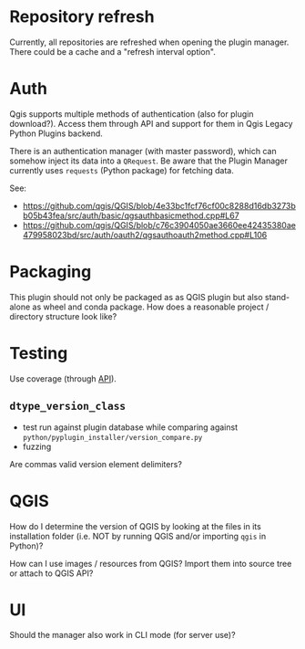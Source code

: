 
# Repository refresh

Currently, all repositories are refreshed when opening the plugin manager. There could be a cache and a "refresh interval option".

# Auth

Qgis supports multiple methods of authentication (also for plugin download?). Access them through API and support for them in Qgis Legacy Python Plugins backend.

There is an authentication manager (with master password), which can somehow inject its data into a `QRequest`. Be aware that the Plugin Manager currently uses `requests` (Python package) for fetching data.

See:

- https://github.com/qgis/QGIS/blob/4e33bc1fcf76cf00c8288d16db3273bb05b43fea/src/auth/basic/qgsauthbasicmethod.cpp#L67
- https://github.com/qgis/QGIS/blob/c76c3904050ae3660ee42435380ae479958023bd/src/auth/oauth2/qgsauthoauth2method.cpp#L106

# Packaging

This plugin should not only be packaged as as QGIS plugin but also stand-alone as wheel and conda package. How does a reasonable project / directory structure look like?

# Testing

Use coverage (through [API](https://coverage.readthedocs.io/en/coverage-5.0.4/api_coverage.html)).

## `dtype_version_class`

- test run against plugin database while comparing against `python/pyplugin_installer/version_compare.py`
- fuzzing

Are commas valid version element delimiters?

# QGIS

How do I determine the version of QGIS by looking at the files in its installation folder (i.e. NOT by running QGIS and/or importing `qgis` in Python)?

How can I use images / resources from QGIS? Import them into source tree or attach to QGIS API?

# UI

Should the manager also work in CLI mode (for server use)?
